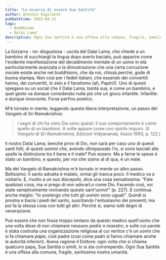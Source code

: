```yaml
---
title: "La miseria di essere Sua Santità"
author: Antonio Vigilante
pubDatetime: 2023-04-11
tags: 
  - Buddhismo
  - Dalai Lama"
description: Ogni Sua Santità è una offesa alla comune, fragile, santissima nostra umanità.
---
```


La bizzarra - no: disgustosa - uscita del Dalai Lama, che chiede a un bambino di succhiargli la lingua dopo averlo baciato, può apparire come l'evidente manifestazione del decadimento mentale di un uomo in età particolarmente avanzata o la dimostrazione che una certa corruzione morale esiste anche nel buddhismo, che da noi, chissà perché, gode di buona stampa. Non così per i fedeli italiani, che essendo dei convertiti hanno, dei convertiti, lo zelo e il fanatismo (ah, Papini!). Uno di questi spiegava su un social che il Dalai Lama, bontà sua, è come un bambino, e quel gesto va dunque considerato nulla più che un gioco infantile. Infantile: e dunque innocente. Forse perfino poetico.

M'è tornato in mente, leggendo questa libera interpretazione, un passo del _Vangelo di Sri Ramakrishna_:

> I segni di chi ha visto Dio sono questi: Il suo comportamento è come quello di un bambino. A volte appare come uno spirito impuro. (_Il Vangelo di Sri Ramakrishna_, Edizioni Vidyananda, Assisi 1993, p. 122.)

Il nostro Dalai Lama, benché privo di Dio, non sarà per caso uno di questi santi folli, di questi uomini che, avendo oltrepassato l'io, si sono lasciati alle spalle la distinzione tra il bene e il male? Può essere. Ma a farne le spese è stato un bambino, e questo, per noi che siamo al di qua, è un male.

Ma del Vangelo di Ramakrishna m'è tornato in mente un altro passo. Bellissimo. Il santo advaita è malato, ormai gli manca poco. Il medico va a visitarlo. E, rivolto a un suo discepolo, dice una cosa sensatissima: "Fate qualsiasi cosa, ma vi prego di non adorarLo come Dio. Facendo così, voi state semplicemente rovinando questo sant'uomo!" (p. 227). E continua anche meglio: "Io sostengo che tutti gli uomini sono uguali". Quindi si prostra e bacia i piedi del santo, suscitando l'entusiasmo dei presenti; ma poi fa la stessa cosa con tutti gli altri. Perché sì, siamo tutti degni di venerazione.

Può essere che non fosse troppo lontano da questo medico quell'uomo che una volta disse di non chiamare nessuno _padre_ o _maestro_, e sulle cui parole è stata costruita una organizzazione religiosa al cui vertice c'è un uomo che si fa chiamare _papa_, cioè padre (così come padri si fanno chiamare anche le autorità inferiori). Aveva ragione il Dottore: ogni volta che si chiama qualcuno papa, Sua Santità o simili, lo si sta corrompendo. Ogni Sua Santità è una offesa alla comune, fragile, santissima nostra umanità.
